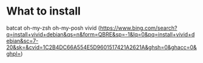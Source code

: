 # What to install

batcat
oh-my-zsh
oh-my-posh
vivid (https://www.bing.com/search?q=install+vivid+debian&qs=n&form=QBRE&sp=-1&lq=0&pq=install+vivid+debian&sc=7-20&sk=&cvid=1C2B4DC66A554E5D9601517421A2621A&ghsh=0&ghacc=0&ghpl=)

